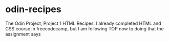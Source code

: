 # odin-recipes

The Odin Project, Project 1 HTML Recipes.  I already completed HTML and CSS course in freecodecamp, but I am following TOP now to doing that the assignment says
